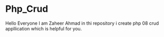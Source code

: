 # Php_Crud
 Hello Everyone I am Zaheer Ahmad in thi repository i create php 08 crud appllication which is helpful for you.
